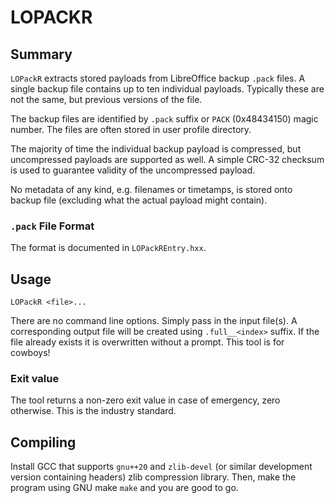 LOPACKR
=======

## Summary

`LOPackR` extracts stored payloads from LibreOffice backup `.pack` files.  A single backup file contains up to ten individual payloads.  Typically these are not the same, but previous versions of the file.

The backup files are identified by `.pack` suffix or `PACK` (0x48434150) magic number.  The files are often stored in user profile directory.

The majority of time the individual backup payload is compressed, but uncompressed payloads are supported as well.  A simple CRC-32 checksum is used to guarantee validity of the uncompressed payload.

No metadata of any kind, e.g. filenames or timetamps, is stored onto backup file (excluding what the actual payload might contain).

### `.pack` File Format

The format is documented in `LOPackREntry.hxx`.

## Usage

```
LOPackR <file>...
```

There are no command line options.  Simply pass in the input file(s).  A corresponding output file will be created using `.full__<index>` suffix.  If the file already exists it is overwritten without a prompt.  This tool is for cowboys!

### Exit value

The tool returns a non-zero exit value in case of emergency, zero otherwise.  This is the industry standard.

## Compiling

Install GCC that supports `gnu++20` and `zlib-devel` (or similar development version containing headers) zlib compression library.  Then, make the program using GNU make `make` and you are good to go.
